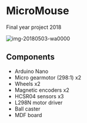 # MicroMouse
Final year project 2018

![img-20180503-wa0000](https://user-images.githubusercontent.com/40844114/44939676-2cde0600-ad7f-11e8-8183-470ec6986b39.jpg)


## Components 
- Arduino Nano
- Micro gearmotor (298:1)     x2 
- Wheels                      x2
- Magnetic encoders           x2 
- HCSR04 sensors              x3 
- L298N motor driver
- Ball caster
- MDF board 
